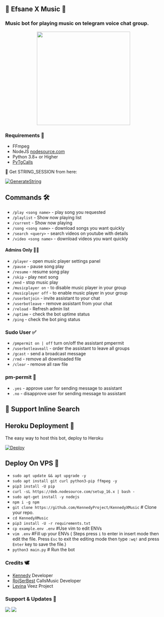 <h2 align="centre">🎵 Efsane X Music 🎵

### Music bot for playing music on telegram voice chat group.
<p align="center"><a href="https://t.me/KennedyXMusic"><img src="https://telegra.ph/file/634bc96909fc3963d2673.jpg" width="300"></a></p>

<h3>Requirements 📝</h3>

- FFmpeg
- NodeJS [nodesource.com](https://nodesource.com/)
- Python 3.8+ or Higher
- [PyTgCalls](https://github.com/pytgcalls/pytgcalls)

🧪 Get STRING_SESSION from here:

[![GenerateString](https://img.shields.io/badge/repl.it-generateString-yellowgreen)](https://replit.com/@KennedyProject/Ken-String-Session#main.py)


## Commands 🛠

- `/play <song name>` - play song you requested
- `/playlist` - Show now playing list
- `/current` - Show now playing
- `/song <song name>` - download songs you want quickly
- `/search <query>` - search videos on youtube with details
- `/video <song name>` - download videos you want quickly

#### Admins Only 👷‍♂️
- `/player` - open music player settings panel
- `/pause` - pause song play
- `/resume` - resume song play
- `/skip` - play next song
- `/end` - stop music play
- `/musicplayer on` - to disable music player in your group
- `/musicplayer off` - to enable music player in your group
- `/userbotjoin` - invite assistant to your chat
- `/userbotleave` - remove assistant from your chat
- `/reload` - Refresh admin list
- `/uptime` - check the bot uptime status
- `/ping` - check the bot ping status

### Sudo User ✅
- `/pmpermit on | off` turn on/off the assistant pmpermit
- `/userbotleaveall` - order the assistant to leave all groups
- `/gcast` - send a broadcast message
- `/rmd` - remove all downloaded file
- `/clear` - remove all raw file 

### pm-permit 💬
- `.yes` - approve user for sending message to assistant
- `.no` - disapprove user for sending message to assistant

## 🔎 Support Inline Search

## Heroku Deployment 💜
The easy way to host this bot, deploy to Heroku

[![Deploy](https://www.herokucdn.com/deploy/button.svg)](https://heroku.com/deploy?template=https://github.com/Mehmetbaba55/EfsaneXMusic) 

## Deploy On VPS 💙

- `sudo apt update && apt upgrade -y`
- `sudo apt install git curl python3-pip ffmpeg -y`
- `pip3 install -U pip`
- `curl -sL https://deb.nodesource.com/setup_16.x | bash -`
- `sudo apt-get install -y nodejs`
- `npm i -g npm`
- `git clone https://github.com/KennedyProject/KennedyXMusic` # Clone your repo.
- `cd KennedyXMusic`
- `pip3 install -U -r requirements.txt`
- `cp example.env .env` #Use vim to edit ENVs
- `vim .env` #Fill up your ENVs ( Steps press `i` to enter in insert mode then edit the file. Press `Esc` to exit the editing mode then type `:wq!` and press `Enter` key to save the file.)
- `python3 main.py` # Run the bot

### Credits 🕊️
- [Kennedy](https://github.com/KennedyProject) Developer
- [RojSerBest](https://github.com/rojserbest) CallsMusic Developer
- [Levina](https://github.com/levina-lab) Veez Project

### Support & Updates 🛵
<a href="https://t.me/kenbotsupport"><img src="https://img.shields.io/badge/Join-Group%20Support-red.svg?style=for-the-badge&logo=Telegram"></a> <a href="https://t.me/KennedyProject"><img src="https://img.shields.io/badge/Join-Updates%20Channel-white.svg?style=for-the-badge&logo=Telegram"></a>
